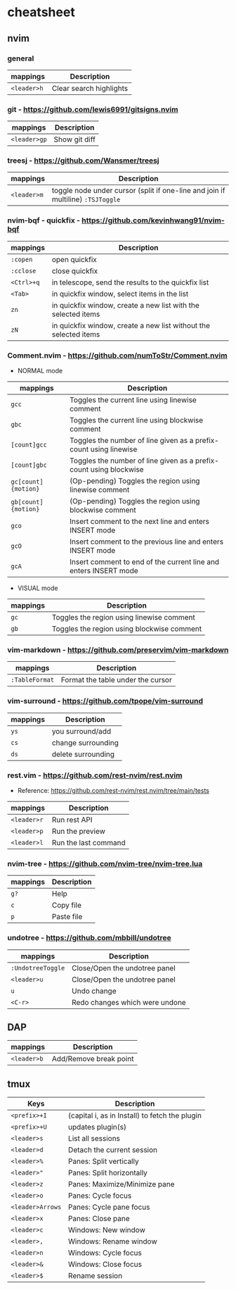 # cheatsheet

## nvim

### general

| mappings    | Description             |
|-------------|-------------------------|
| `<leader>h` | Clear search highlights |


### git - https://github.com/lewis6991/gitsigns.nvim

| mappings     | Description   |
|--------------|---------------|
| `<leader>gp` | Show git diff |


### treesj - https://github.com/Wansmer/treesj

| mappings    | Description                                                                     |
|-------------|---------------------------------------------------------------------------------|
| `<leader>m` | toggle node under cursor (split if one-line and join if multiline) `:TSJToggle` |


### nvim-bqf - quickfix - https://github.com/kevinhwang91/nvim-bqf

| mappings   | Description                                                      |
|------------|------------------------------------------------------------------|
| `:copen`   | open quickfix                                                    |
| `:cclose`  | close quickfix                                                   |
| `<Ctrl>+q` | in telescope, send the results to the quickfix list              |
| `<Tab>`    | in quickfix window, select items in the list                     |
| `zn`       | in quickfix window, create a new list with the selected items    |
| `zN`       | in quickfix window, create a new list without the selected items |


### Comment.nvim - https://github.com/numToStr/Comment.nvim

- NORMAL mode

| mappings            | Description                                                        |
|---------------------|--------------------------------------------------------------------|
| `gcc`               | Toggles the current line using linewise comment                    |
| `gbc`               | Toggles the current line using blockwise comment                   |
| `[count]gcc`        | Toggles the number of line given as a prefix-count using linewise  |
| `[count]gbc`        | Toggles the number of line given as a prefix-count using blockwise |
| `gc[count]{motion}` | (Op-pending) Toggles the region using linewise comment             |
| `gb[count]{motion}` | (Op-pending) Toggles the region using blockwise comment            |
| `gco`               | Insert comment to the next line and enters INSERT mode             |
| `gcO`               | Insert comment to the previous line and enters INSERT mode         |
| `gcA`               | Insert comment to end of the current line and enters INSERT mode   |

- VISUAL mode

| mappings | Description                                |
|----------|--------------------------------------------|
| `gc`     | Toggles the region using linewise comment  |
| `gb`     | Toggles the region using blockwise comment |


### vim-markdown - https://github.com/preservim/vim-markdown

| mappings       | Description                       |
|----------------|-----------------------------------|
| `:TableFormat` | Format the table under the cursor |



### vim-surround - https://github.com/tpope/vim-surround

| mappings | Description        |
|----------|--------------------|
| `ys`     | you surround/add   |
| `cs`     | change surrounding |
| `ds`     | delete surrounding |


### rest.vim - https://github.com/rest-nvim/rest.nvim

- Reference: https://github.com/rest-nvim/rest.nvim/tree/main/tests

| mappings    | Description          |
|-------------|----------------------|
| `<leader>r` | Run rest API         |
| `<leader>p` | Run the preview      |
| `<leader>l` | Run the last command |


### nvim-tree - https://github.com/nvim-tree/nvim-tree.lua

| mappings | Description |
|----------|-------------|
| `g?`     | Help        |
| `c`      | Copy file   |
| `p`      | Paste file  |


### undotree - https://github.com/mbbill/undotree

| mappings          | Description                    |
|-------------------|--------------------------------|
| `:UndotreeToggle` | Close/Open the undotree panel  |
| `<leader>u`       | Close/Open the undotree panel  |
| `u`               | Undo change                    |
| `<C-r>`           | Redo changes which were undone |


## DAP

| mappings          | Description                    |
|-------------------|--------------------------------|
| `<leader>b`       | Add/Remove break point         |


## tmux


| Keys             | Description                                     |
|------------------|-------------------------------------------------|
| `<prefix>+I`     | (capital i, as in Install) to fetch the plugin  |
| `<prefix>+U`     | updates plugin(s)                               |
| `<leader>s`      | List all sessions                               |
| `<leader>d`      | Detach the current session                      |
| `<leader>%`      | Panes: Split vertically                         |
| `<leader>"`      | Panes: Split horizontally                       |
| `<leader>z`      | Panes: Maximize/Minimize pane                   |
| `<leader>o`      | Panes: Cycle focus                              |
| `<leader>Arrows` | Panes: Cycle pane focus                         |
| `<leader>x`      | Panes: Close pane                               |
| `<leader>c`      | Windows: New window                             |
| `<leader>,`      | Windows: Rename window                          |
| `<leader>n`      | Windows: Cycle focus                            |
| `<leader>&`      | Windows: Close focus                            |
| `<leader>$`      | Rename session                                  |
